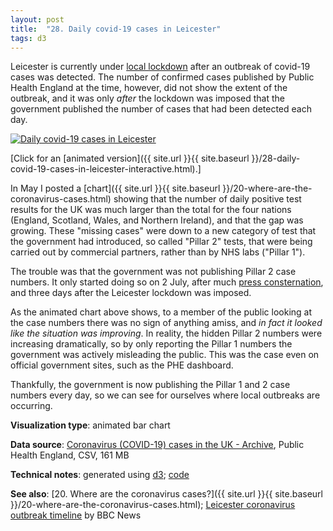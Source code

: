 ```yaml
---
layout: post
title:  "28. Daily covid-19 cases in Leicester"
tags: d3
---
```


Leicester is currently under [local lockdown](https://www.bbc.co.uk/news/health-53264580) after an outbreak of covid-19 cases was detected. The number of confirmed cases published by Public Health England at the time, however, did not show the extent of the outbreak, and it was only *after* the lockdown was imposed that the government published the number of cases that had been detected each day.

<a href="{{ site.url }}{{ site.baseurl }}/28-daily-covid-19-cases-in-leicester-interactive.html"><img src="{{ site.url }}{{ site.baseurl }}/assets/img/28-daily-covid-19-cases-in-leicester.svg" alt="Daily covid-19 cases in Leicester"/></a>

[Click for an [animated version]({{ site.url }}{{ site.baseurl }}/28-daily-covid-19-cases-in-leicester-interactive.html).]

In May I posted a [chart]({{ site.url }}{{ site.baseurl }}/20-where-are-the-coronavirus-cases.html) showing that the number of daily positive test results for the UK was much larger than the total for the four nations (England, Scotland, Wales, and Northern Ireland), and that the gap was growing. These "missing cases" were down to a new category of test that the government had introduced, so called "Pillar 2" tests, that were being carried out by commercial partners, rather than by NHS labs ("Pillar 1").

The trouble was that the government was not publishing Pillar 2 case numbers. It only started doing so on 2 July, after much [press consternation](https://twitter.com/jburnmurdoch/status/1277961740697796620), and three days after the Leicester lockdown was imposed.

As the animated chart above shows, to a member of the public looking at the case numbers there was no sign of anything amiss, and *in fact it looked like the situation was improving*. In reality, the hidden Pillar 2 numbers were increasing dramatically, so by only reporting the Pillar 1 numbers the government was actively misleading the public. This was the case even on official government sites, such as the PHE dashboard.

Thankfully, the government is now publishing the Pillar 1 and 2 case numbers every day, so we can see for ourselves where local outbreaks are occurring.

**Visualization type**: animated bar chart

**Data source**: [Coronavirus (COVID-19) cases in the UK - Archive](https://coronavirus.data.gov.uk/archive), Public Health England, CSV, 161 MB

**Technical notes**: generated using [d3](https://d3js.org/); [code](https://github.com/tomwhite/datavision-code/tree/master/28-covid-leicester)

**See also**: [20. Where are the coronavirus cases?]({{ site.url }}{{ site.baseurl }}/20-where-are-the-coronavirus-cases.html); [Leicester coronavirus outbreak timeline](https://www.bbc.co.uk/news/health-53264580) by BBC News